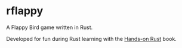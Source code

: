 # rflappy

A Flappy Bird game written in Rust.

Developed for fun during Rust learning with the [Hands-on Rust] book.

[Hands-on Rust]: https://pragprog.com/titles/hwrust/hands-on-rust/